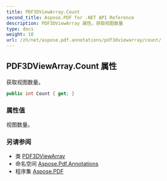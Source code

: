 ```yaml
---
title: PDF3DViewArray.Count
second_title: Aspose.PDF for .NET API Reference
description: PDF3DViewArray 属性。获取视图数量
type: docs
weight: 10
url: /zh/net/aspose.pdf.annotations/pdf3dviewarray/count/
---
```

## PDF3DViewArray.Count 属性

获取视图数量。

```csharp
public int Count { get; }
```

### 属性值

视图数量。

### 另请参阅

* 类 [PDF3DViewArray](../)
* 命名空间 [Aspose.Pdf.Annotations](../../../aspose.pdf.annotations/)
* 程序集 [Aspose.PDF](../../../)